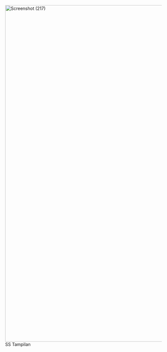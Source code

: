 <img width="1920" height="1080" alt="Screenshot (217)" src="https://github.com/user-attachments/assets/304f4f86-60fa-4072-a004-3344e2c8a252" />
SS Tampilan
